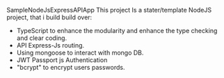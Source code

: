 SampleNodeJsExpressAPIApp
This project Is a stater/template NodeJS project, that i build build over:
- TypeScript to enhance the modularity and enhance the type checking and clear coding.
- API Express-Js routing.
- Using mongoose to interact with mongo DB.
- JWT Passport js Authentication 
- "bcrypt" to encrypt users passwords. 
